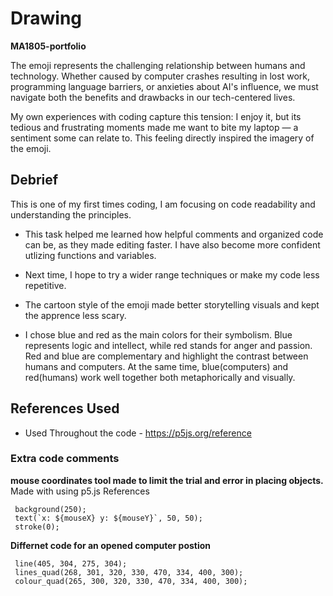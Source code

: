 # **Drawing**
**MA1805-portfolio**

The emoji represents the challenging relationship between humans and technology. Whether caused by computer crashes resulting in lost work, programming language barriers, or anxieties about AI's influence, we must navigate both the benefits and drawbacks in our tech-centered lives.

My own experiences with coding capture this tension: I enjoy it, but its tedious and frustrating moments made me want to bite my laptop — a sentiment some can relate to. This feeling directly inspired the imagery of the emoji.



## Debrief

This is one of my first times coding, I am focusing on code readability and understanding the principles.
- This task helped me learned how helpful comments and organized code can be, as they made editing faster. I have also become more confident utlizing functions and variables. 
- Next time, I hope to try a wider range techniques or make my code less repetitive.

- The cartoon style of the emoji made better storytelling visuals and kept the apprence less scary.
- I chose blue and red as the main colors for their symbolism. Blue represents logic and intellect, while red stands for anger and passion. Red and blue are complementary and highlight the contrast between humans and computers. At the same time, blue(computers) and red(humans) work well together both metaphorically and visually.

## References Used

 - Used Throughout the code - https://p5js.org/reference



### Extra code comments  
 **mouse coordinates tool made to limit the trial and error in placing objects.** Made with using p5.js References

     background(250);
     text(`x: ${mouseX} y: ${mouseY}`, 50, 50);
     stroke(0); 

**Differnet code for an opened computer postion**

     line(405, 304, 275, 304);
     lines_quad(268, 301, 320, 330, 470, 334, 400, 300);
     colour_quad(265, 300, 320, 330, 470, 334, 400, 300);



